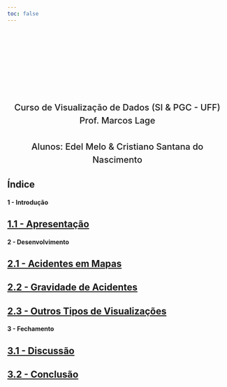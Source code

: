 ```yaml
---
toc: false
---
```


<style>
.hero {
    display: flex;
    flex-direction: column;
    align-items: center;
    font-family: var(--sans-serif);
    margin: 0rem 0 0rem;
    text-wrap: balance;
    text-align: center;
}

.hero h1 {
    margin: 2rem 0;
    max-width: none;
    font-size: 28px;
    font-weight: 400;
    line-height: 1.1;
    background: linear-gradient(30deg, var(--theme-foreground-focus), currentColor);
    -webkit-background-clip: text;
    -webkit-text-fill-color: transparent;
    background-clip: text;
}

.hero h2 {
    margin: 0;
    max-width: 34em;
    font-size: 20px;
    font-style: initial;
    font-weight: 500;
    line-height: 1.5;
    color: var(--theme-foreground-muted);
}

@media (min-width: 640px) {
    .hero h1 {
        font-size: 90px;
    }
}

p { max-width: none; }
>

</style>

<div class="hero">
    <h1>Trabalho</h1>
    <h2>Curso de Visualização de Dados (SI & PGC - UFF)<br>Prof. Marcos Lage</h2>
     <h2><br>Alunos: Edel Melo & Cristiano Santana do Nascimento</h2>
</div>

## Índice
<div class="grid grid-cols-3">
<span class="card"><h4>1 - Introdução<br></h4>
    <div class="card" flex>
        <h2><a href="1-Apresentacao">1.1 - Apresentação</a></h2>
    </div>
</span>
<span class="card"><h4>2 - Desenvolvimento<br></h4>
    <div class="card" >
        <h2><a href="2-Acidentes em mapas">2.1 - Acidentes em Mapas</a></h2>
    </div>
    <div class="card" >
        <h2><a href="3-Gravidade de Acidentes">2.2 - Gravidade de Acidentes</a></h2>
    </div>
    <div class="card" >
        <h2><a href="4-Outros Tipos de Visualizações">2.3 - Outros Tipos de Visualizações</a></h2>
    </div>
</span>
<span class="card"><h4>3 - Fechamento<br></h4>
    <div class="card">
        <h2><a href="5- Discussao">3.1 - Discussão</a></h2>
    </div>
    <div class="card" >
        <h2><a href="6-Conclusao">3.2 - Conclusão</a></h2>
    </div>
</span>
</div>
